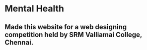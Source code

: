 # Mental Health
## Made this website for a web designing competition held by SRM Valliamai College, Chennai.
